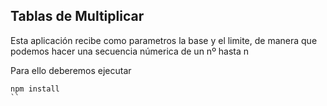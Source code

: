 ## Tablas de Multiplicar 

Esta aplicación recibe como parametros la base y el limite,
de manera que podemos hacer una secuencia númerica de un nº hasta n


Para ello deberemos ejecutar

```
npm install
``